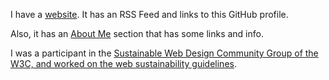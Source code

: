I have a [website](https://morganwebdev.org). It has an RSS Feed and links to this GitHub profile. 

Also, it has an [About Me](https://www.morganwebdev.org/about/) section that has some links and info. 

I was a participant in the [Sustainable Web Design Community Group of the W3C, and worked on the web sustainability guidelines](https://w3c.github.io/sustyweb/#participants-of-the-swd-cg-active-in-the-development-of-this-document:~:text=Barker%2C%20Mike%20Gifford%2C-,Morgan%20Murrah,-%2C%20Nahuai%20Badiola%2C%20Neil).
